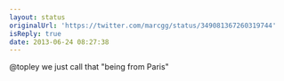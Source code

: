 ```yaml
---
layout: status
originalUrl: 'https://twitter.com/marcgg/status/349081367260319744'
isReply: true
date: 2013-06-24 08:27:38
---
```


@topley we just call that "being from Paris"
